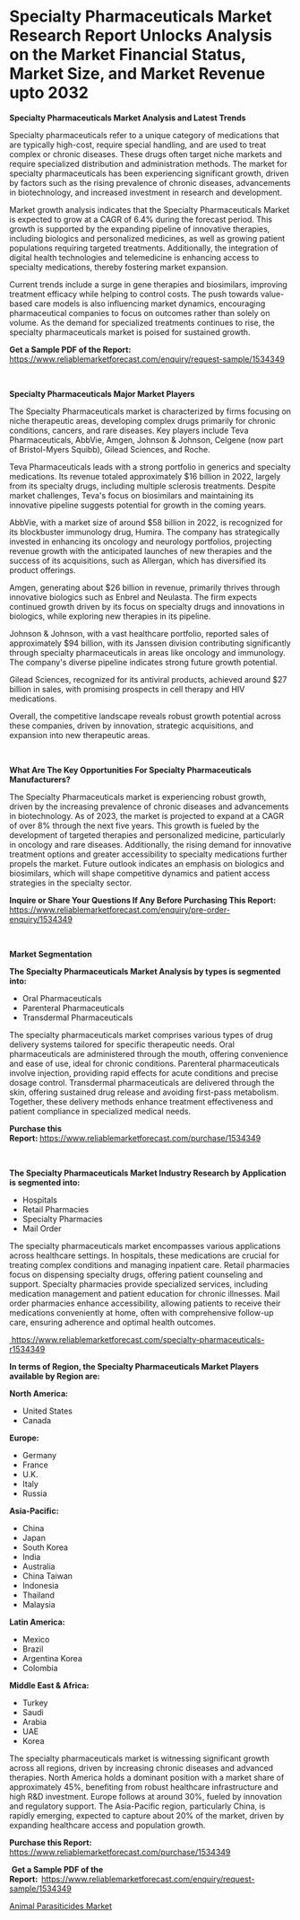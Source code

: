 <p><h1>Specialty Pharmaceuticals Market Research Report Unlocks Analysis on the Market Financial Status, Market Size, and Market Revenue upto 2032</h1></p><p><strong>Specialty Pharmaceuticals Market Analysis and Latest Trends</strong></p>
<p><p>Specialty pharmaceuticals refer to a unique category of medications that are typically high-cost, require special handling, and are used to treat complex or chronic diseases. These drugs often target niche markets and require specialized distribution and administration methods. The market for specialty pharmaceuticals has been experiencing significant growth, driven by factors such as the rising prevalence of chronic diseases, advancements in biotechnology, and increased investment in research and development.</p><p>Market growth analysis indicates that the Specialty Pharmaceuticals Market is expected to grow at a CAGR of 6.4% during the forecast period. This growth is supported by the expanding pipeline of innovative therapies, including biologics and personalized medicines, as well as growing patient populations requiring targeted treatments. Additionally, the integration of digital health technologies and telemedicine is enhancing access to specialty medications, thereby fostering market expansion.</p><p>Current trends include a surge in gene therapies and biosimilars, improving treatment efficacy while helping to control costs. The push towards value-based care models is also influencing market dynamics, encouraging pharmaceutical companies to focus on outcomes rather than solely on volume. As the demand for specialized treatments continues to rise, the specialty pharmaceuticals market is poised for sustained growth.</p></p>
<p><strong>Get a Sample PDF of the Report:&nbsp;</strong> <a href="https://www.reliablemarketforecast.com/enquiry/request-sample/1534349?utm_campaign=2820&utm_medium=2&utm_source=Github&utm_content=ia&utm_term=08032025&utm_id=specialty-pharmaceuticals">https://www.reliablemarketforecast.com/enquiry/request-sample/1534349</a></p>
<p>&nbsp;</p>
<p><strong>Specialty Pharmaceuticals Major Market Players</strong></p>
<p><p>The Specialty Pharmaceuticals market is characterized by firms focusing on niche therapeutic areas, developing complex drugs primarily for chronic conditions, cancers, and rare diseases. Key players include Teva Pharmaceuticals, AbbVie, Amgen, Johnson & Johnson, Celgene (now part of Bristol-Myers Squibb), Gilead Sciences, and Roche.</p><p>Teva Pharmaceuticals leads with a strong portfolio in generics and specialty medications. Its revenue totaled approximately $16 billion in 2022, largely from its specialty drugs, including multiple sclerosis treatments. Despite market challenges, Teva's focus on biosimilars and maintaining its innovative pipeline suggests potential for growth in the coming years.</p><p>AbbVie, with a market size of around $58 billion in 2022, is recognized for its blockbuster immunology drug, Humira. The company has strategically invested in enhancing its oncology and neurology portfolios, projecting revenue growth with the anticipated launches of new therapies and the success of its acquisitions, such as Allergan, which has diversified its product offerings.</p><p>Amgen, generating about $26 billion in revenue, primarily thrives through innovative biologics such as Enbrel and Neulasta. The firm expects continued growth driven by its focus on specialty drugs and innovations in biologics, while exploring new therapies in its pipeline.</p><p>Johnson & Johnson, with a vast healthcare portfolio, reported sales of approximately $94 billion, with its Janssen division contributing significantly through specialty pharmaceuticals in areas like oncology and immunology. The company's diverse pipeline indicates strong future growth potential.</p><p>Gilead Sciences, recognized for its antiviral products, achieved around $27 billion in sales, with promising prospects in cell therapy and HIV medications. </p><p>Overall, the competitive landscape reveals robust growth potential across these companies, driven by innovation, strategic acquisitions, and expansion into new therapeutic areas.</p></p>
<p>&nbsp;</p>
<p><strong>What Are The Key Opportunities For Specialty Pharmaceuticals Manufacturers?</strong></p>
<p><p>The Specialty Pharmaceuticals market is experiencing robust growth, driven by the increasing prevalence of chronic diseases and advancements in biotechnology. As of 2023, the market is projected to expand at a CAGR of over 8% through the next five years. This growth is fueled by the development of targeted therapies and personalized medicine, particularly in oncology and rare diseases. Additionally, the rising demand for innovative treatment options and greater accessibility to specialty medications further propels the market. Future outlook indicates an emphasis on biologics and biosimilars, which will shape competitive dynamics and patient access strategies in the specialty sector.</p></p>
<p><strong>Inquire or Share Your Questions If Any Before Purchasing This Report:</strong> <a href="https://www.reliablemarketforecast.com/enquiry/pre-order-enquiry/1534349?utm_campaign=2820&utm_medium=2&utm_source=Github&utm_content=ia&utm_term=08032025&utm_id=specialty-pharmaceuticals">https://www.reliablemarketforecast.com/enquiry/pre-order-enquiry/1534349</a></p>
<p>&nbsp;</p>
<p><strong>Market Segmentation</strong></p>
<p><strong>The Specialty Pharmaceuticals Market Analysis by types is segmented into:</strong></p>
<p><ul><li>Oral Pharmaceuticals</li><li>Parenteral Pharmaceuticals</li><li>Transdermal Pharmaceuticals</li></ul></p>
<p><p>The specialty pharmaceuticals market comprises various types of drug delivery systems tailored for specific therapeutic needs. Oral pharmaceuticals are administered through the mouth, offering convenience and ease of use, ideal for chronic conditions. Parenteral pharmaceuticals involve injection, providing rapid effects for acute conditions and precise dosage control. Transdermal pharmaceuticals are delivered through the skin, offering sustained drug release and avoiding first-pass metabolism. Together, these delivery methods enhance treatment effectiveness and patient compliance in specialized medical needs.</p></p>
<p><strong>Purchase this Report:&nbsp;</strong><a href="https://www.reliablemarketforecast.com/purchase/1534349?utm_campaign=2820&utm_medium=2&utm_source=Github&utm_content=ia&utm_term=08032025&utm_id=specialty-pharmaceuticals">https://www.reliablemarketforecast.com/purchase/1534349</a></p>
<p>&nbsp;</p>
<p><strong>The Specialty Pharmaceuticals Market Industry Research by Application is segmented into:</strong></p>
<p><ul><li>Hospitals</li><li>Retail Pharmacies</li><li>Specialty Pharmacies</li><li>Mail Order</li></ul></p>
<p><p>The specialty pharmaceuticals market encompasses various applications across healthcare settings. In hospitals, these medications are crucial for treating complex conditions and managing inpatient care. Retail pharmacies focus on dispensing specialty drugs, offering patient counseling and support. Specialty pharmacies provide specialized services, including medication management and patient education for chronic illnesses. Mail order pharmacies enhance accessibility, allowing patients to receive their medications conveniently at home, often with comprehensive follow-up care, ensuring adherence and optimal health outcomes.</p></p>
<p><a href="https://www.reliablemarketforecast.com/specialty-pharmaceuticals-r1534349?utm_campaign=2820&utm_medium=2&utm_source=Github&utm_content=ia&utm_term=08032025&utm_id=specialty-pharmaceuticals">&nbsp;https://www.reliablemarketforecast.com/specialty-pharmaceuticals-r1534349</a></p>
<p><strong>In terms of Region, the Specialty Pharmaceuticals Market Players available by Region are:</strong></p>
<p>
    <p> <strong> North America: </strong>
        <ul>
            <li>United States</li>
            <li>Canada</li>
        </ul>
        </p> 
    <p> <strong> Europe: </strong>
        <ul>
            <li>Germany</li>
            <li>France</li>
            <li>U.K.</li>
            <li>Italy</li>
            <li>Russia</li>
        </ul>
        </p> 
    <p> <strong> Asia-Pacific: </strong>
        <ul>
            <li>China</li>
            <li>Japan</li>
            <li>South Korea</li>
            <li>India</li>
            <li>Australia</li>
            <li>China Taiwan</li>
            <li>Indonesia</li>
            <li>Thailand</li>
            <li>Malaysia</li>
        </ul>
        </p> 
    <p> <strong> Latin America: </strong>
        <ul>
            <li>Mexico</li>
            <li>Brazil</li>
            <li>Argentina Korea</li>
            <li>Colombia</li>
        </ul>
        </p> 
    <p> <strong> Middle East & Africa: </strong>
        <ul>
            <li>Turkey</li>
            <li>Saudi</li>
            <li>Arabia</li>
            <li>UAE</li>
            <li>Korea</li>
        </ul>
    </p>
    </p>
<p><p>The specialty pharmaceuticals market is witnessing significant growth across all regions, driven by increasing chronic diseases and advanced therapies. North America holds a dominant position with a market share of approximately 45%, benefiting from robust healthcare infrastructure and high R&D investment. Europe follows at around 30%, fueled by innovation and regulatory support. The Asia-Pacific region, particularly China, is rapidly emerging, expected to capture about 20% of the market, driven by expanding healthcare access and population growth.</p></p>
<p><strong>Purchase this Report: </strong><a href="https://www.reliablemarketforecast.com/purchase/1534349?utm_campaign=2820&utm_medium=2&utm_source=Github&utm_content=ia&utm_term=08032025&utm_id=specialty-pharmaceuticals">https://www.reliablemarketforecast.com/purchase/1534349</a></p>
<p>&nbsp;<strong>Get a Sample PDF of the Report:&nbsp;&nbsp;</strong><a href="https://www.reliablemarketforecast.com/enquiry/request-sample/1534349?utm_campaign=2820&utm_medium=2&utm_source=Github&utm_content=ia&utm_term=08032025&utm_id=specialty-pharmaceuticals">https://www.reliablemarketforecast.com/enquiry/request-sample/1534349</a></p>
<p><strong></strong></p>
<p><p><a href="https://github.com/birbamanan03/Market-Research-Report-List-1/blob/main/animal-parasiticides-market.md?utm_campaign=2820&utm_medium=2&utm_source=Github&utm_content=ia&utm_term=08032025&utm_id=specialty-pharmaceuticals">Animal Parasiticides Market</a></p></p>